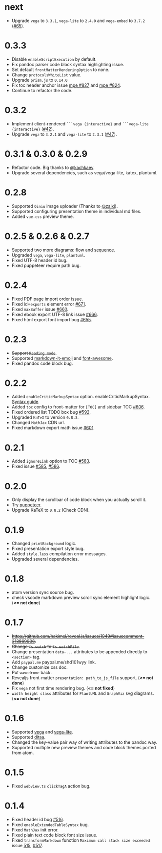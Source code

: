 # next

- Upgrade `vega` to `3.3.1`, `vega-lite` to `2.4.0` and `vega-embed` to `3.7.2` ([#65](https://github.com/shd101wyy/mume/pull/65)).

# 0.3.3

- Disable `enableScriptExecution` by default.
- Fix pandoc parser code block syntax highlighting issue.
- Set default `frontMatterRenderingOption` to none.
- Change `protocolsWhiteList` value.
- Upgrade `prism.js` to `0.14.0`
- Fix toc header anchor issue [mpe #827](https://github.com/shd101wyy/markdown-preview-enhanced/issues/827) and [mpe #824](https://github.com/shd101wyy/markdown-preview-enhanced/issues/824).
- Continue to refactor the code.

# 0.3.2

- Implement client-rendered ` ```vega {interactive} ` and ` ```vega-lite {interactive} ` ([#42](https://github.com/shd101wyy/mume/pull/42)).
- Upgrade `vega` to `3.2.1` and `vega-lite` to `2.3.1` ([#47](https://github.com/shd101wyy/mume/pull/47)).

# 0.3.1 & 0.3.0 & 0.2.9

- Refactor code. Big thanks to [@kachkaev](https://github.com/kachkaev).
- Upgrade several dependencies, such as vega/vega-lite, katex, plantuml.

# 0.2.8

- Supported `Qiniu` image uploader (Thanks to [@zaixi](https://github.com/zaixi)).
- Supported configuring presentation theme in individual md files.
- Added `vue.css` preview theme.

# 0.2.5 & 0.2.6 & 0.2.7

- Supported two more diagrams: [flow](http://flowchart.js.org/) and [sequence](https://bramp.github.io/js-sequence-diagrams/).
- Upgraded `vega`, `vega-lite`, `plantuml`.
- Fixed UTF-8 header id bug.
- Fixed puppeteer require path bug.

# 0.2.4

- Fixed PDF page import order issue.
- Fixed id=`exports` element error [#671](https://github.com/shd101wyy/markdown-preview-enhanced/issues/671).
- Fixed `maxBuffer` issue [#660](https://github.com/shd101wyy/markdown-preview-enhanced/issues/660).
- Fixed ebook export UTF-8 link issue [#666](https://github.com/shd101wyy/markdown-preview-enhanced/issues/666).
- Fixed html export font import bug [#655](https://github.com/shd101wyy/markdown-preview-enhanced/issues/655).

# 0.2.3

- ~~Support `Reading mode`~~.
- Supported [markdown-it-emoji](https://github.com/markdown-it/markdown-it-emoji) and [font-awesome](https://github.com/FortAwesome/Font-Awesome).
- Fixed pandoc code block bug.

# 0.2.2

- Added `enableCriticMarkupSyntax` option. enableCriticMarkupSyntax. [Syntax guide](http://criticmarkup.com/users-guide.php).
- Added `toc` config to front-matter for `[TOC]` and sidebar TOC [#606](https://github.com/shd101wyy/markdown-preview-enhanced/issues/606).
- Fixed ordered list TODO box bug [#592](https://github.com/shd101wyy/markdown-preview-enhanced/issues/592).
- Upgraded `KaTeX` to version `0.8.3`.
- Changed `MathJax` CDN url.
- Fixed markdown export math issue [#601](https://github.com/shd101wyy/markdown-preview-enhanced/issues/601).

# 0.2.1

- Added `ignoreLink` option to TOC [#583](https://github.com/shd101wyy/markdown-preview-enhanced/issues/583).
- Fixed issue [#585](https://github.com/shd101wyy/markdown-preview-enhanced/issues/585), [#586](https://github.com/shd101wyy/markdown-preview-enhanced/issues/585).

# 0.2.0

- Only display the scrollbar of code block when you actually scroll it.
- Try [puppeteer](https://github.com/GoogleChrome/puppeteer).
- Upgrade KaTeX to `0.8.2` (Check CDN).

# 0.1.9

- Changed `printBackground` logic.
- Fixed presentation export style bug.
- Added `style.less` compilation error messages.
- Upgraded several dependencies.

# 0.1.8

- atom version sync source bug.
- check vscode markdown preview scroll sync element highlight logic. (**<= not done**)

# 0.1.7

- ~~https://github.com/hakimel/reveal.js/issues/1949#issuecomment-318869906.~~
- ~~Change `fs.watch` to `fs.watchFile`~~.
- Change presentation `data-...` attributes to be appended directly to `<section>` tag.
- Add `paypal.me` paypal.me/shd101wyy link.
- Change customize css doc.
- Put `wavedrome` back.
- Revealjs front-matter `presentation: path_to_js_file` support. (**<= not done**)
- Fix `vega` not first time rendering bug. (**<= not fixed**)
- `width height class` attributes for `PlantUML` and `GraphViz` svg diagrams. (**<= not done**)

# 0.1.6

- Supported [vega](https://vega.github.io/vega/) and [vega-lite](https://vega.github.io/vega-lite/).
- Supported [ditaa](https://github.com/stathissideris/ditaa).
- Changed the key-value pair way of writing attributes to the pandoc way.
- Supported multiple new preview themes and code block themes ported from atom.

# 0.1.5

- Fixed `webview.ts` `clickTagA` action bug.

# 0.1.4

- Fixed header id bug [#516](https://github.com/shd101wyy/markdown-preview-enhanced/issues/516).
- Fixed `enableExtendedTableSyntax` bug.
- Fixed `MathJax` init error.
- Fixed plain text code block font size issue.
- Fixed `transformMarkdown` function `Maximum call stack size exceeded` issue [515](https://github.com/shd101wyy/markdown-preview-enhanced/issues/515), [#517](https://github.com/shd101wyy/markdown-preview-enhanced/issues/517).
